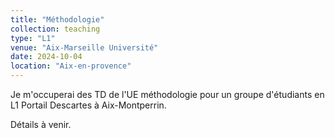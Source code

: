```yaml
---
title: "Méthodologie"
collection: teaching
type: "L1"
venue: "Aix-Marseille Université"
date: 2024-10-04
location: "Aix-en-provence"
---
```


Je m'occuperai des TD de l'UE méthodologie pour un groupe d'étudiants en L1 Portail Descartes à Aix-Montperrin.

Détails à venir. 
